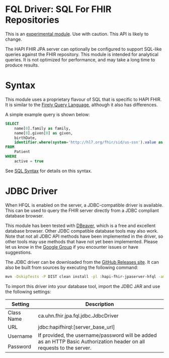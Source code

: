 # FQL Driver: SQL For FHIR Repositories

<div class="helpInfoCalloutBox">
This is an <a href="https://smilecdr.com/docs/introduction/maturity_model.html">experimental module</a>. Use with caution. This API is likely to change.
</div>

The HAPI FHIR JPA server can optionally be configured to support SQL-like queries against the FHIR repository. This module is intended for analytical queries. It is not optimized for performance, and may take a long time to produce results.

# Syntax

This module uses a proprietary flavour of SQL that is specific to HAPI FHIR. It is similar to the [Firely Query Language](https://simplifier.net/docs/fql), although it also has differences.  

A simple example query is shown below:

```sql
SELECT
    name[0].family as family, 
    name[0].given[0] as given, 
    birthDate,
    identifier.where(system='http://hl7.org/fhir/sid/us-ssn').value as SSN
FROM
    Patient
WHERE
    active = true
```

See [SQL Syntax](https://smilecdr.com/docs/hfql/sql_syntax.html) for details on this syntax.

# JDBC Driver

When HFQL is enabled on the server, a JDBC-compatible driver is available. This can be used to query the FHIR server directly from a JDBC compliant database browser.

This module has been tested with [DBeaver](https://dbeaver.io/), which is a free and excellent database browser. Other JDBC compatible database tools may also work. Note that not all JDBC API methods have been implemented in the driver, so other tools may use methods that have not yet been implemented. Please let us know in the [Google Group](https://groups.google.com/g/hapi-fhir) if you encounter issues or have suggestions.

The JDBC driver can be downloaded from the [GitHub Releases site](https://github.com/hapifhir/hapi-fhir/releases). It can also be built from sources by executing the following command:

```bash
mvn -DskipTests -P DIST clean install -pl :hapi-fhir-jpaserver-hfql -am
```

To import this driver into your database tool, import the JDBC JAR and use the following settings:

<table class="table table-striped table-condensed">
<thead><tr><th>Setting</th><th>Description</th></tr></thead>
<tbody>
<tr>
<td>Class Name</td><td>ca.uhn.fhir.jpa.fql.jdbc.JdbcDriver</td>
</tr><tr>
<td>URL</td><td>jdbc:hapifhirql:[server_base_url]</td>
</tr><tr>
<td>Username</td><td rowspan="2">If provided, the username/password will be added as an HTTP Basic Authorization header on all requests to the server.</td>
</tr><tr>
<td>Password</td>
</tr>
</tbody>
</table>
